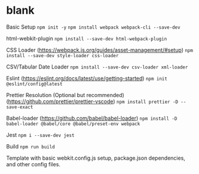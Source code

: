 # blank

Basic Setup
```npm init -y```
```npm install webpack webpack-cli --save-dev```

html-webkit-plugin
```npm install --save-dev html-webpack-plugin```

CSS Loader (https://webpack.js.org/guides/asset-management/#setup)
```npm install --save-dev style-loader css-loader```

CSV/Tabular Date Loader
```npm install --save-dev csv-loader xml-loader```

Eslint (https://eslint.org/docs/latest/use/getting-started)
```npm init @eslint/config@latest```

Prettier Resolution (Optional but recommended) (https://github.com/prettier/prettier-vscode)
```npm install prettier -D --save-exact```

Babel-loader (https://github.com/babel/babel-loader)
```npm install -D babel-loader @babel/core @babel/preset-env webpack```

Jest
```npm i --save-dev jest```

Build
```npm run build```

Template with basic webkit.config.js setup, package.json dependencies, and other config files. 



